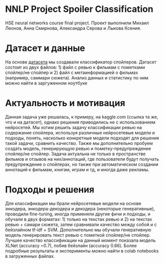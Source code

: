 # NNLP Project Spoiler Classification


HSE neural networks course final project. 
Проект выполнили Михаил Леонов, Анна Смирнова, Александра Серова и Лыкова Ксения. 

# Датасет и данные
На основе [датасета](https://www.kaggle.com/datasets/rmisra/imdb-spoiler-dataset) мы создавали классификатор спойлеров. Датасет состоит из двух файлов: 1) файл с ревью к фильмам с пометками спойлер/не спойлер и 2) файл с метаинформацией о фильмах (например, саммари сюжета). Анализ данных и статистику по ним можно найти в заргуженном ноутбуке 

# Актуальность и мотивация
Данная задача уже решалась, к примеру, на kaggle.com (ссылка та же, что и на датасет), однако решения приводились не с использованием нейросетей. Мы хотим решить задачу классификации ревью на содержание спойлера, используя различные нейросетевые модели и подходы, понять, насколько конкретные модели подходят для решения такой задачи, сравнить качество. Также мы дополнительно пробуем создать модель, генерирующую ревью и пометку-предупреждение спойлер/не спойлер. Задача актуальна не только в пространстве фильмов и отзывов на них/аннотаций, где пользователи будут получать предупреждение о спойлерах, но также при автоматическом создании аннотаций к фильмам, книгам, играм и тд, и иногда даже рекламы. 

# Подходы и решения
Для классификации мы брали нейросетевые модели на основе энкодера, энкодера-декодера и декодера (некоторые генеративные), проводили fine-tuning, иногда применяли другие фичи и подходы, и обучали в двух форматах: 1) только на текстах ревью и 2) на текстах ревью + самари сюжета, затем сравнивали качество между собой и с бейзлайном tf-idf + SVM. Дополнительно мы обучали генеративную модель генерировать текст ревью с пометкой спойлер/не спойлер. Лучшее качество классификации на данный момент показала модель XLNet (accuracy ~0.7), побив бейзлайн (accuracy 0.66). Более подробные результаты и эксперименты можно найти в colab notebooks в загруженных файлах. 
